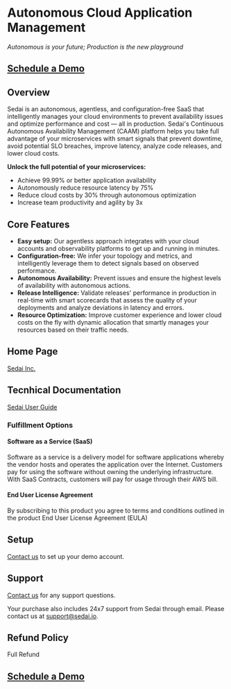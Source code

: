 # Autonomous Cloud Application Management

*Autonomous is your future; Production is the new playground*

## **[Schedule a Demo][2]**

## Overview
Sedai is an autonomous, agentless, and configuration-free SaaS that intelligently manages your cloud environments to prevent availability issues and optimize performance and cost — all in production. Sedai's Continuous Autonomous Availability Management (CAAM) platform helps you take full advantage of your microservices with smart signals that prevent downtime, avoid potential SLO breaches, improve latency, analyze code releases, and lower cloud costs.

**Unlock the full potential of your microservices:**
* Achieve 99.99% or better application availability
* Autonomously reduce resource latency by 75%
* Reduce cloud costs by 30% through autonomous optimization
* Increase team productivity and agility by 3x

## Core Features
* **Easy setup:** Our agentless approach integrates with your cloud accounts and observability platforms to get up and running in minutes.
* **Configuration-free:** We infer your topology and metrics, and intelligently leverage them to detect signals based on observed performance.
* **Autonomous Availability:** Prevent issues and ensure the highest levels of availability with autonomous actions.
* **Release Intelligence:** Validate releases' performance in production in real-time with smart scorecards that assess the quality of your deployments and analyze deviations in latency and errors.
* **Resource Optimization:** Improve customer experience and lower cloud costs on the fly with dynamic allocation that smartly manages your resources based on their traffic needs.

## Home Page
[Sedai Inc.][1]

## Tecnhical Documentation
[Sedai User Guide][4]
### Fulfillment Options
#### Software as a Service (SaaS)
Software as a service is a delivery model for software applications whereby the vendor hosts and operates the application over the Internet. Customers pay for using the software without owning the underlying infrastructure. With SaaS Contracts, customers will pay for usage through their AWS bill.

#### End User License Agreement
By subscribing to this product you agree to terms and conditions outlined in the product End User License Agreement (EULA)

## Setup
[Contact us][5] to set up your demo account.

## Support
[Contact us][5] for any support questions.


Your purchase also includes 24x7 support from Sedai through email. Please contact us at [support@sedai.io][3].

## Refund Policy
Full Refund

## **[Schedule a Demo][2]**

[1]:[https://www.sedai.io]
[2]:[https://calendly.com/sedai/sedai-demo]
[3]:[email:support@sedai.io]
[4]:[https://sedai.gitbook.io/sedai/]
[5]:[email:contact@sedai.io]
